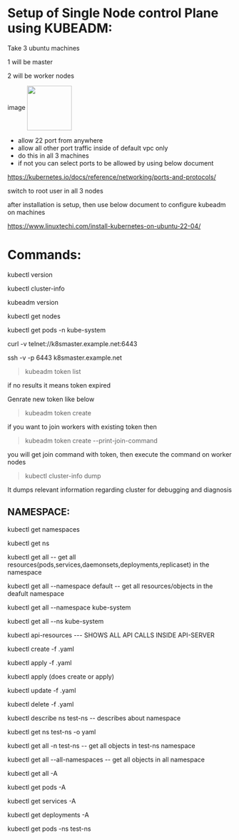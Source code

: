 # Setup of Single Node control Plane using KUBEADM:

Take 3 ubuntu machines

1 will be master

2 will be worker nodes

image
<a href="URL_REDIRECT" target="blank"><img align="center" src="![image](https://github.com/Sneha982/kubernetes-setup-using-kubeadm/assets/119589580/8e4dab21-7f5b-40cc-a905-04130c5329c9)" height="100" /></a>



  - allow 22 port from anywhere
  - allow all other port traffic inside of default vpc only
 - do this in all 3 machines
 - if not you can select ports to be allowed by using below document

 https://kubernetes.io/docs/reference/networking/ports-and-protocols/


switch to root user in all 3 nodes

after installation is setup, then use below document to configure kubeadm on machines

https://www.linuxtechi.com/install-kubernetes-on-ubuntu-22-04/


# Commands:

kubectl version

kubectl cluster-info

kubeadm version

kubectl get nodes

kubectl get pods -n kube-system

curl -v telnet://k8smaster.example.net:6443

ssh -v -p 6443 k8smaster.example.net

>kubeadm token list
>
if no results it means token expired

Genrate new token like below

>kubeadm token create
>
if you want to join workers with existing token then

>kubeadm token create --print-join-command

you will get join command with token, then execute the command on worker nodes

>kubectl cluster-info dump
>
It dumps relevant information regarding cluster for debugging and diagnosis

NAMESPACE: 
----------
kubectl get namespaces

kubectl get ns


kubectl get all                       -- get all resources(pods,services,daemonsets,deployments,replicaset) in the namespace

kubectl get all --namespace default   -- get all resources/objects in the deafult namespace

kubectl get all --namespace kube-system

kubectl get all --ns kube-system

 
kubectl api-resources    --- SHOWS ALL API CALLS INSIDE API-SERVER

kubectl create -f <fileName>.yaml

kubectl apply -f <fileName>.yaml

kubectl apply (does create or apply)

kubectl update -f <fileName>.yaml

kubectl delete -f <fileName>.yaml

kubectl describe ns test-ns    -- describes about namespace

kubectl get ns test-ns -o yaml   

kubectl get all -n test-ns      -- get all objects in test-ns namespace

kubectl get all --all-namespaces     -- get all objects in all namespace

kubectl get all -A

kubectl get pods -A

kubectl get services -A

kubectl get deployments -A

kubectl get pods -ns test-ns
